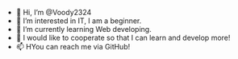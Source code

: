 - 👋 Hi, I’m @Voody2324
- 👀 I’m interested in IT, I am a beginner.
- 🌱 I’m currently learning Web developing.
- 💞️ I would like to cooperate so that I can learn and develop more!
- 📫 HYou can reach me via GitHub!

<!---
Voody2324/Voody2324 is a ✨ special ✨ repository because its `README.md` (this file) appears on your GitHub profile.
You can click the Preview link to take a look at your changes.
--->
